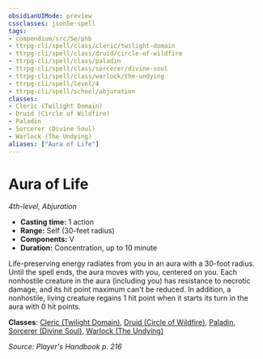 ```yaml
---
obsidianUIMode: preview
cssclasses: json5e-spell
tags:
- compendium/src/5e/phb
- ttrpg-cli/spell/class/cleric/twilight-domain
- ttrpg-cli/spell/class/druid/circle-of-wildfire
- ttrpg-cli/spell/class/paladin
- ttrpg-cli/spell/class/sorcerer/divine-soul
- ttrpg-cli/spell/class/warlock/the-undying
- ttrpg-cli/spell/level/4
- ttrpg-cli/spell/school/abjuration
classes:
- Cleric (Twilight Domain)
- Druid (Circle of Wildfire)
- Paladin
- Sorcerer (Divine Soul)
- Warlock (The Undying)
aliases: ["Aura of Life"]
---
```

# Aura of Life
*4th-level, Abjuration*  

- **Casting time:** 1 action
- **Range:** Self (30-feet radius)
- **Components:** V
- **Duration:** Concentration, up to 10 minute

Life-preserving energy radiates from you in an aura with a 30-foot radius. Until the spell ends, the aura moves with you, centered on you. Each nonhostile creature in the aura (including you) has resistance to necrotic damage, and its hit point maximum can't be reduced. In addition, a nonhostile, living creature regains 1 hit point when it starts its turn in the aura with 0 hit points.

**Classes**: [Cleric (Twilight Domain)](/3-Mechanics/CLI/classes/cleric-twilight-domain-tce.md), [Druid (Circle of Wildfire)](/3-Mechanics/CLI/classes/druid-circle-of-wildfire-tce.md), [Paladin](/3-Mechanics/CLI/classes/paladin.md), [Sorcerer (Divine Soul)](/3-Mechanics/CLI/classes/sorcerer-divine-soul-xge.md), [Warlock (The Undying)](/3-Mechanics/CLI/classes/warlock-the-undying-scag.md)

*Source: Player's Handbook p. 216*